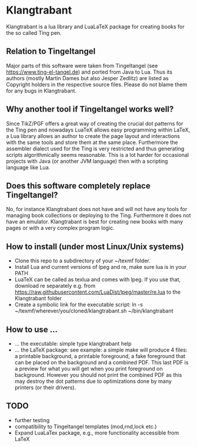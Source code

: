 

# Klangtrabant
Klangtrabant is a lua library and LuaLaTeX package for creating
books for the so called Ting pen.

Relation to Tingeltangel
----
Major parts of this software were taken from Tingeltangel (see
https://www.ting-el-tangel.de)
and ported from Java to Lua. Thus its authors (mostly Martin Dames
but also Jesper Zedlitz) are listed as Copyright holders in the
respective source files. Please do not blame them for any bugs in
Klangtrabant.

Why another tool if Tingeltangel works well?
----
Since TikZ/PGF offers a great way of creating the crucial dot patterns
for the Ting pen and nowadays LuaTeX allows easy programming
within LaTeX, a Lua library allows an author to create the page layout
and interactions with the same tools and store them at the same place.
Furthermore the assembler dialect used for the Ting is very restricted
and thus generating scripts algorithmically seems reasonable. This is
a lot harder for occasional projects with Java (or another JVM
language) then with a scripting language like Lua.

Does this software completely replace Tingeltangel?
----
No, for instance Klangtrabant does not have and will not have
any tools for managing book collections or deploying to the Ting.
Furthermore it does not have an emulator.
Klangtrabant is best for creating new books with many pages or with
a very complex program logic.

How to install (under most Linux/Unix systems)
----
 * Clone this repo to a subdirectory of your ~/texmf folder.
 * Install Lua and current versions of lpeg and re, make sure
 lua is in your PATH
 * LuaTeX can be called as texlua and comes with lpeg. If you use that,
 download re separately e.g.
 from https://raw.githubusercontent.com/LuaDist/lpeg/master/re.lua
 to the Klangtrabant folder
 * Create a symbolic link for the executable script:
 ln -s ~/texmf/wherever/you/cloned/klangtrabant.sh ~/bin/klangtrabant

How to use ...
----
 * ... the executable: simple type klangtrabant help
 * ... the LaTeX package: see example:
 a simple make will produce 4 files:
 a printable background, a printable foreground,
 a fake foreground that can be placed on the background
 and a combined PDF. This last PDF is a preview for what you will
 get when you print foreground on background. However you should
 not print the combined PDF as this may destroy the dot patterns due
 to optimizations done by many printers (or their drivers).

TODO
----
 * further testing
 * compatibility to Tingeltangel templates (mod,rnd,lock etc.)
 * Expand LuaLaTex package, e.g., more functionality accessible from
 LaTeX

